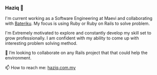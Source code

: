 ### Haziq 👋

I'm current working as a Software Engineering at Maevi and collaborating with [Bateriku](https://www.bateriku.com/). My focus is using Ruby or Ruby on Rails to solve problem.

I'm Extremely motivated to explore and constantly develop my skill set to grow professionally. I am confident with my ability to come up with interesting problem solving method.

👯 I’m looking to collaborate on any Rails project that that could help the environment.

📫 How to reach me: [haziq.com.my](http://haziq.com.my)
